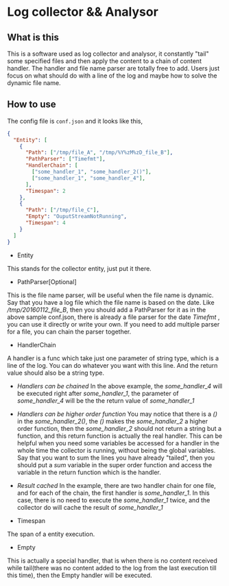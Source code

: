 Log collector && Analysor
=========================

What is this
------------

This is a software used as log collector and analysor, it constantly "tail" some specified files and then apply the content to a chain of content handler. The handler and file name parser are totally free to add. Users just focus on what should do with a line of the log and maybe how to solve the dynamic file name.


How to use
----------

The config file is `conf.json` and it looks like this,

```json
{
  "Entity": [
    {   
      "Path": ["/tmp/file_A", "/tmp/%Y%zM%zD_file_B"],
      "PathParser": ["Timefmt"],
      "HandlerChain": [
        ["some_handler_1", "some_handler_2()"],
        ["some_handler_1", "some_handler_4"],
      ],  
      "Timespan": 2
    },  
    {   
      "Path": ["/tmp/file_C"],
      "Empty": "OuputStreamNotRunning",
      "Timespan": 4
    }   
  ]
}
```

* Entity 

This stands for the collector entity, just put it there.

* PathParser[Optional]

This is the file name parser, will be useful when the file name is dynamic. Say that you have a log file which the file name is based on the date. Like */tmp/20160112_file_B*, then you should add a PathParser for it as in the above sample conf.json, there is already a file parser for the date *Timefmt* , you can use it directly or write your own. If you need to add multiple parser for a file, you can chain the parser together.

* HandlerChain

A handler is a func which take just one parameter of string type, which is a line of the log. You can do whatever you want with this line. And the return value should also be a string type.

  * *Handlers can be chained* In the above example, the *some_handler_4* will be executed right after *some_handler_1*, the parameter of *some_handler_4* will be the the return value of *some_handler_1*
  * *Handlers can be higher order function* You may notice that there is a *()* in the *some_handler_2()*, the *()* makes the *some_handler_2* a higher order function, then the *some_handler_2* should not return a string but a function, and this return function is actually the real handler. This can be helpful when you need some variables be accessed for a handler in the whole time the collector is running, without being the global variables. Say that you want to sum the lines you have already "tailed", then you should put a *sum* variable in the super order function and access the variable in the return function which is the handler.
  * *Result cached* In the example, there are two handler chain for one file, and for each of the chain, the first handler is *some_handler_1*. In this case, there is no need to execute the *some_handler_1* twice, and the collector do will cache the result of *some_handler_1*

* Timespan

The span of a entity execution.

* Empty

This is actually a special handler, that is when there is no content received while tail(there was no content added to the log from the last execution till this time), then the Empty handler will be executed.
